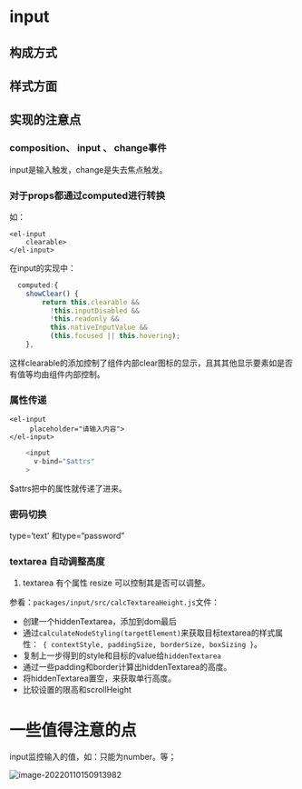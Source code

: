 # input

## 构成方式









## 样式方面



## 实现的注意点

### composition、 input 、 change事件

input是输入触发，change是失去焦点触发。



### 对于props都通过computed进行转换

如：

```
<el-input
    clearable>
</el-input>
```

在input的实现中：

```js
  computed:{
    showClear() {
        return this.clearable &&
          !this.inputDisabled &&
          !this.readonly &&
          this.nativeInputValue &&
          (this.focused || this.hovering);
    },
```

这样clearable的添加控制了组件内部clear图标的显示，且其其他显示要素如是否有值等均由组件内部控制。





### 属性传递

```vue
<el-input
     placeholder="请输入内容">
</el-input>
```

```js
    <input
      v-bind="$attrs"
    >
```

$attrs把<el-input>中的属性就传递了进来。





### 密码切换

type=‘text’  和type=“password”



### textarea 自动调整高度

1. textarea 有个属性 resize 可以控制其是否可以调整。

参看：`packages/input/src/calcTextareaHeight.js`文件：

* 创建一个hiddenTextarea，添加到dom最后
* 通过`calculateNodeStyling(targetElement)`来获取目标textarea的样式属性：` { contextStyle, paddingSize, borderSize, boxSizing }`。
* 复制上一步得到的style和目标的value给`hiddenTextarea`
* 通过一些padding和border计算出hiddenTextarea的高度。
* 将hiddenTextarea置空，来获取单行高度。
* 比较设置的限高和scrollHeight









# 一些值得注意的点

input监控输入的值，如：只能为number。等；

![image-20220110150913982](https://notes-imgs.oss-cn-shanghai.aliyuncs.com/note-imgs/image-20220110150913982.png)

